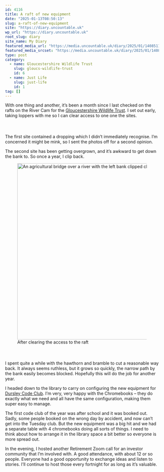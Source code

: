 ```yaml
---
id: 4116
title: A raft of new equipment
date: "2025-01-13T08:50:13"
slug: a-raft-of-new-equipment
site: "https://diary.uncountable.uk"
wp_url: "https://diary.uncountable.uk"
root_slug: diary
site_name: My Diary
featured_media_url: "https://media.uncountable.uk/diary/2025/01/14085110/IMG20250113093600.webp"
featured_media_srcset: "https://media.uncountable.uk/diary/2025/01/14085110/IMG20250113093600-300x169.webp 300w, https://media.uncountable.uk/diary/2025/01/14085110/IMG20250113093600-1024x576.webp 1024w, https://media.uncountable.uk/diary/2025/01/14085110/IMG20250113093600-150x150.webp 150w, https://media.uncountable.uk/diary/2025/01/14085110/IMG20250113093600-640x360.webp 640w, https://media.uncountable.uk/diary/2025/01/14085110/IMG20250113093600.webp 2000w"
type: post
category:
  - name: Gloucestershire Wildlife Trust
    slug: gloucs-wildlife-trust
    id: 6
  - name: Just Life
    slug: just-life
    id: 1
tag: []
---
```



<p>With one thing and another, it&#8217;s been a month since I last checked on the rafts on the River Cam for the <a href="https://www.gloucestershirewildlifetrust.co.uk/volunteer">Gloucestershire Wildlife Trust</a>.  I set out early, taking loppers with me so I can clear access to one one the sites.</p>


<style>.kb-row-layout-id4116_3be4dc-ea > .kt-row-column-wrap{align-content:start;}:where(.kb-row-layout-id4116_3be4dc-ea > .kt-row-column-wrap) > .wp-block-kadence-column{justify-content:start;}.kb-row-layout-id4116_3be4dc-ea > .kt-row-column-wrap{column-gap:var(--global-kb-gap-md, 2rem);row-gap:var(--global-kb-gap-md, 2rem);padding-top:var(--global-kb-spacing-sm, 1.5rem);padding-bottom:var(--global-kb-spacing-sm, 1.5rem);grid-template-columns:repeat(2, minmax(0, 1fr));}.kb-row-layout-id4116_3be4dc-ea > .kt-row-layout-overlay{opacity:0.30;}@media all and (max-width: 1024px){.kb-row-layout-id4116_3be4dc-ea > .kt-row-column-wrap{grid-template-columns:repeat(2, minmax(0, 1fr));}}@media all and (max-width: 767px){.kb-row-layout-id4116_3be4dc-ea > .kt-row-column-wrap{grid-template-columns:minmax(0, 1fr);}.kb-row-layout-id4116_3be4dc-ea > .kt-row-column-wrap > .wp-block-kadence-column:nth-of-type(1){order:2;}.kb-row-layout-id4116_3be4dc-ea > .kt-row-column-wrap > .wp-block-kadence-column:nth-of-type(2){order:1;}.kb-row-layout-id4116_3be4dc-ea > .kt-row-column-wrap > .wp-block-kadence-column:nth-of-type(3){order:12;}.kb-row-layout-id4116_3be4dc-ea > .kt-row-column-wrap > .wp-block-kadence-column:nth-of-type(4){order:11;}.kb-row-layout-id4116_3be4dc-ea > .kt-row-column-wrap > .wp-block-kadence-column:nth-of-type(5){order:22;}.kb-row-layout-id4116_3be4dc-ea > .kt-row-column-wrap > .wp-block-kadence-column:nth-of-type(6){order:21;}.kb-row-layout-id4116_3be4dc-ea > .kt-row-column-wrap > .wp-block-kadence-column:nth-of-type(7){order:32;}.kb-row-layout-id4116_3be4dc-ea > .kt-row-column-wrap > .wp-block-kadence-column:nth-of-type(8){order:31;}}</style><div class="kb-row-layout-wrap kb-row-layout-id4116_3be4dc-ea alignnone wp-block-kadence-rowlayout"><div class="kt-row-column-wrap kt-has-2-columns kt-row-layout-equal kt-tab-layout-inherit kt-mobile-layout-row kt-row-valign-top">
<style>.kadence-column4116_91ca2f-cc > .kt-inside-inner-col,.kadence-column4116_91ca2f-cc > .kt-inside-inner-col:before{border-top-left-radius:0px;border-top-right-radius:0px;border-bottom-right-radius:0px;border-bottom-left-radius:0px;}.kadence-column4116_91ca2f-cc > .kt-inside-inner-col{column-gap:var(--global-kb-gap-sm, 1rem);}.kadence-column4116_91ca2f-cc > .kt-inside-inner-col{flex-direction:column;}.kadence-column4116_91ca2f-cc > .kt-inside-inner-col > .aligncenter{width:100%;}.kadence-column4116_91ca2f-cc > .kt-inside-inner-col:before{opacity:0.3;}.kadence-column4116_91ca2f-cc{position:relative;}@media all and (max-width: 1024px){.kadence-column4116_91ca2f-cc > .kt-inside-inner-col{flex-direction:column;justify-content:center;}}@media all and (max-width: 767px){.kadence-column4116_91ca2f-cc > .kt-inside-inner-col{flex-direction:column;justify-content:center;}}</style>
<div class="wp-block-kadence-column kadence-column4116_91ca2f-cc"><div class="kt-inside-inner-col">
<p>The first site contained a dropping which I didn&#8217;t immediately recognise.  I&#8217;m concerned it might be mink, so I sent the photos off for a second opinion.</p>



<p>The second site has been getting overgrown, and it&#8217;s awkward to get down the bank to.  So once a year, I clip back.</p>
</div></div>


<style>.kadence-column4116_b7c774-af > .kt-inside-inner-col,.kadence-column4116_b7c774-af > .kt-inside-inner-col:before{border-top-left-radius:0px;border-top-right-radius:0px;border-bottom-right-radius:0px;border-bottom-left-radius:0px;}.kadence-column4116_b7c774-af > .kt-inside-inner-col{column-gap:var(--global-kb-gap-sm, 1rem);}.kadence-column4116_b7c774-af > .kt-inside-inner-col{flex-direction:column;}.kadence-column4116_b7c774-af > .kt-inside-inner-col > .aligncenter{width:100%;}.kadence-column4116_b7c774-af > .kt-inside-inner-col:before{opacity:0.3;}.kadence-column4116_b7c774-af{position:relative;}@media all and (max-width: 1024px){.kadence-column4116_b7c774-af > .kt-inside-inner-col{flex-direction:column;justify-content:center;}}@media all and (max-width: 767px){.kadence-column4116_b7c774-af > .kt-inside-inner-col{flex-direction:column;justify-content:center;}}</style>
<div class="wp-block-kadence-column kadence-column4116_b7c774-af"><div class="kt-inside-inner-col">
<figure class="wp-block-image size-large"><img loading="lazy" decoding="async" width="1024" height="577" src="https://media.uncountable.uk/diary/2025/01/14085109/IMG20250113101123-1024x577.webp" alt="An agricultural bridge over a river with the left bank clipped clear" class="wp-image-4117" srcset="https://media.uncountable.uk/diary/2025/01/14085109/IMG20250113101123-1024x577.webp 1024w, https://media.uncountable.uk/diary/2025/01/14085109/IMG20250113101123-300x169.webp 300w, https://media.uncountable.uk/diary/2025/01/14085109/IMG20250113101123-640x360.webp 640w, https://media.uncountable.uk/diary/2025/01/14085109/IMG20250113101123.webp 2000w" sizes="auto, (max-width: 1024px) 100vw, 1024px" /><figcaption class="wp-element-caption">After clearing the access to the raft</figcaption></figure>
</div></div>

</div></div>


<p>I spent quite a while with the hawthorn and bramble to cut a reasonable way back.  It always seems ruthless, but it grows so quickly, the narrow path by the bank easily becomes blocked.  Hopefully this will do the job for another year.</p>



<p>I headed down to the library to carry on configuring the new equipment for <a href="https://www.facebook.com/dursleycodeclub">Dursley Code Club</a>.  I&#8217;m very, very happy with the Chromebooks &#8211; they do exactly what we need and all have the same configuration, making them super easy to manage.  </p>



<p>The first code club of the year was after school and it was booked out.  Sadly, some people booked on the wrong day by accident, and now can&#8217;t get into the Tuesday club.  But the new equipment was a big hit and we had a separate table with 4 chromebooks doing all sorts of things.  I need to think about how to arrange it in the library space a bit better so everyone is more spread out.</p>



<p>In the evening, I hosted another Retirement Zoom call for an investor community that I&#8217;m involved with.  A good attendance, with about 12 or so people.  Everyone had a good opportunity to exchange ideas and listen to stories.  I&#8217;ll continue to host those every fortnight for as long as it&#8217;s valuable.</p>
